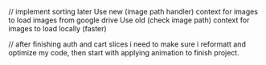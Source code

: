 // implement sorting later
Use new (image path handler) context for images to load images from google drive 
Use old (check image path) context for images to load locally (faster)

// after finishing auth and cart slices i need to make sure i reformatt and optimize my code, then start with applying animation to finish project.